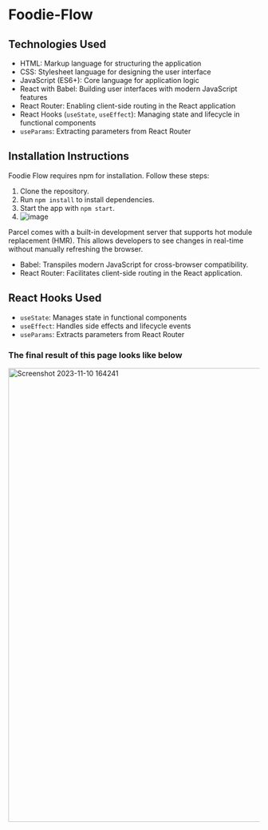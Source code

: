 # Foodie-Flow
## Technologies Used
- HTML: Markup language for structuring the application
- CSS: Stylesheet language for designing the user interface
- JavaScript (ES6+): Core language for application logic
- React with Babel: Building user interfaces with modern JavaScript features
- React Router: Enabling client-side routing in the React application
- React Hooks (`useState`, `useEffect`): Managing state and lifecycle in functional components
- `useParams`: Extracting parameters from React Router

## Installation Instructions

Foodie Flow requires npm for installation. Follow these steps:

1. Clone the repository.
2. Run `npm install` to install dependencies.
3. Start the app with `npm start`.
4. ![image](https://github.com/reddymanyam/Foodie-Flow/assets/142713295/71ae597b-9c55-4cf9-bdbf-b7d0507764bf)

Parcel comes with a built-in development server that supports hot module replacement (HMR). This allows developers to see changes in real-time without manually refreshing the browser.
- Babel: Transpiles modern JavaScript for cross-browser compatibility.
- React Router: Facilitates client-side routing in the React application.

## React Hooks Used

- `useState`: Manages state in functional components
- `useEffect`: Handles side effects and lifecycle events
- `useParams`: Extracts parameters from React Router

### The final result of this page looks like below
<img width="909" alt="Screenshot 2023-11-10 164241" src="https://github.com/reddymanyam/Foodie-Flow/assets/142713295/ce00ddb6-06e6-4d1a-9540-3e615b594bab">
